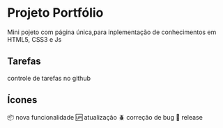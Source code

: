 # Projeto Portfólio
Mini pojeto com página única,para inplementação de conhecimentos em HTML5, CSS3 e Js

## Tarefas
controle de tarefas no github

## Ícones
:package: nova funcionalidade
:up: atualização
:beetle: correção de bug
:checkered_flag: release